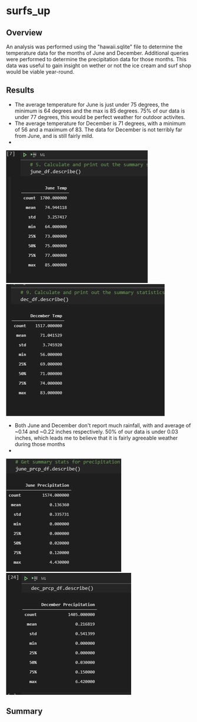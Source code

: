 # surfs_up

## Overview
An analysis was performed using the "hawaii.sqlite" file to determine the temperature data for the months of June and December. Additional queries were performed to determine the precipitation data for those months. This data was useful to gain insight on wether or not the ice cream and surf shop would be viable year-round. 

## Results
- The average temperature for June is just under 75 degrees, the minimum is 64 degrees and the max is 85 degrees. 75% of our data is under 77 degrees, this would be perfect weather for outdoor activites.  
- The average temperature for December is 71 degrees, with a minimum of 56 and a maximum of 83. The data for December is not terribly far from June, and is still fairly mild. 
-  
![Alt Text](https://github.com/Hojo0210/surfs_up/blob/main/Screenshot%20(11).png)![Alt Text](https://github.com/Hojo0210/surfs_up/blob/main/Screenshot%20(12).png)

- Both June and December don't report much rainfall, with and average of ~0.14 and ~0.22 inches respectively. 50% of our data is under 0.03 inches, which leads me to believe that it is fairly agreeable weather during those months
- 
![Alt Text](https://github.com/Hojo0210/surfs_up/blob/main/Screenshot%20(13).png)![Alt Text](https://github.com/Hojo0210/surfs_up/blob/main/Screenshot%20(14).png)

## Summary
